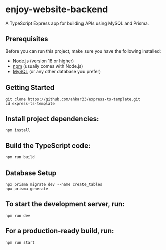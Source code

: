 # enjoy-website-backend

A TypeScript Express app for building APIs using MySQL and Prisma.

## Prerequisites

Before you can run this project, make sure you have the following installed:

- [Node.js](https://nodejs.org/) (version 18 or higher)
- [npm](https://www.npmjs.com/get-npm) (usually comes with Node.js)
- [MySQL](https://dev.mysql.com/downloads/installer/) (or any other database you prefer)

## Getting Started

    git clone https://github.com/ahkar33/express-ts-template.git
    cd express-ts-template

## Install project dependencies:

    npm install

## Build the TypeScript code:

    npm run build

## Database Setup

    npx prisma migrate dev --name create_tables
    npx prisma generate

## To start the development server, run:

    npm run dev

## For a production-ready build, run:

    npm run start
